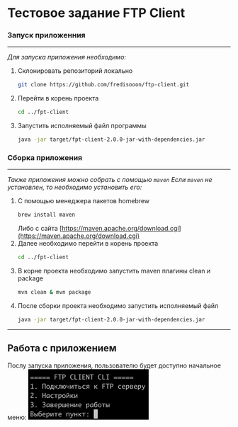 # Тестовое задание FTP Client


### Запуск приложенния
----

_Для запуска приложения необходимо:_
1. Склонировать репозиторий локально
    ```sh
    git clone https://github.com/fredisooon/ftp-client.git
    ```
2. Перейти в корень проекта
    ```sh
    cd ../fpt-client
    ```
3. Запустить исполняемый файл программы
    ```sh
    java -jar target/fpt-client-2.0.0-jar-with-dependencies.jar
    ```


### Сборка приложения
----
_Также приложения можно собрать с помощью `maven` Если `maven` не установлен, то необходимо установить его:_
1. С помощью менеджера пакетов homebrew
    ```sh
    brew install maven
    ```
    Либо с сайта [https://maven.apache.org/download.cgi](https://maven.apache.org/download.cgi)
2. Далее необходимо перейти в корень проекта
    ```sh
    cd ../fpt-client
    ```
3. В корне проекта необходимо запустить maven плагины clean и package
    ```sh
    mvn clean & mvn package
    ```
4. После сборки проекта необходимо запустить исполняемый файл
    ```sh
    java -jar target/fpt-client-2.0.0-jar-with-dependencies.jar
    ```
----
## Работа с приложением
Послу запуска приложения, пользователю будет доступно начальное меню:
![Стартовое меню](/docs/images/img.png "Стартовое меню")
